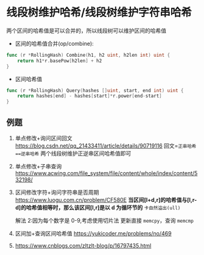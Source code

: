 # 线段树维护哈希/线段树维护字符串哈希

两个区间的哈希值是可以合并的，所以线段树可以维护区间的哈希值

- 区间的哈希值合并(op/combine):

```go
func (r *RollingHash) Combine(h1, h2 uint, h2len int) uint {
	return h1*r.basePow[h2len] + h2
}
```

- 区间哈希值

```go
func (r *RollingHash) Query(hashes []uint, start, end int) uint {
	return hashes[end] - hashes[start]*r.power[end-start]
}
```

## 例题

1. 单点修改+询问区间回文
   https://blog.csdn.net/qq_21433411/article/details/90719116
   回文=`正串哈希==逆串哈希`
   两个线段树维护正逆串区间哈希值即可
2. 单点修改+子串查询
   https://www.acwing.com/file_system/file/content/whole/index/content/532198/
3. 区间修改字符+询问字符串是否周期
   https://www.luogu.com.cn/problem/CF580E
   **当区间[l+d,r]的哈希值与[l,r-d]的哈希值相等时，那么该区间[l,r]是以 d 为循环节的**
   `卡自然溢出(ull)`

   解法 2:因为每个数字是 0-9,考虑使用切片法
   更新直接 `memcpy`，查询 `memcmp`

4. 区间加+查询区间哈希值
   https://yukicoder.me/problems/no/469

5. https://www.cnblogs.com/zltzlt-blog/p/16797435.html
